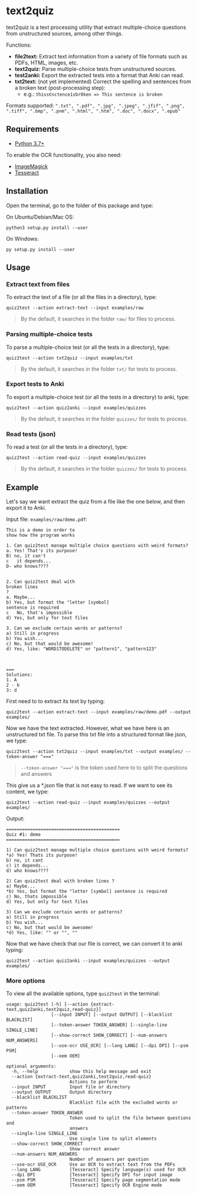 # text2quiz

text2quiz is a text processing utility that extract multiple-choice questions from unstructured sources, among other things.

Functions:

- **file2text:** Extract text information from a variety of file formats such as PDFs, HTML, images, etc.
- **text2quiz:** Parse multiple-choice tests from unstructured sources.
- **test2anki:** Export the extracted tests into a format that Anki can read.
- **txt2text:** (not yet implemented) Correct the spelling and sentences from a broken text (post-processing step):
    - e.g.: `thiss€nctence1sbr0ken => This sentence is broken`

Formats supported: `".txt", ".pdf", ".jpg", ".jpeg", ".jfif", ".png", ".tiff", ".bmp", ".pnm", ".html", ".htm", ".doc", ".docx", ".epub"`

## Requirements

- [Python 3.7+](https://www.python.org/downloads/)

To enable the OCR functionality, you also need:

- [ImageMagick](https://imagemagick.org/)
- [Tesseract](https://tesseract-ocr.github.io/)


## Installation

Open the terminal, go to the folder of this package and type:

On Ubuntu/Debian/Mac OS:

```
python3 setup.py install --user
```

On Windows:

```
py setup.py install --user
```


## Usage


### Extract text from files

To extract the text of a file (or all the files in a directory), type:

```
quiz2test --action extract-text --input examples/raw
```

> By the default, it searches in the folder `raw/` for files to process. 


### Parsing multiple-choice tests

To parse a multiple-choice test (or all the tests in a directory), type:

```
quiz2test --action txt2quiz --input examples/txt
```

> By the default, it searches in the folder `txt/` for tests to process. 


### Export tests to Anki 

To export a multiple-choice test (or all the tests in a directory) to anki, type:

```
quiz2test --action quiz2anki --input examples/quizzes
```

> By the default, it searches in the folder `quizzes/` for tests to process. 


### Read tests (json) 

To read a test (or all the tests in a directory), type:

```
quiz2test --action read-quiz --input examples/quizzes
```

> By the default, it searches in the folder `quizzes/` for tests to process. 


## Example

Let's say we want extract the quiz from a file like the one below, and then export it to Anki.

Input file: `examples/raw/demo.pdf`:

``` text
This is a demo in order to
show how the program works

1. Can quiz2test manage multiple choice questions with weird formats?
a. Yes! That's its purpose!
B) no, it can't
c	it depends...
D- who knows????


2. Can quiz2test deal with
broken lines
?
a. Maybe...
b) Yes, but format the "letter [symbol]
sentence is required
c	No, that's impossible
d) Yes, but only for text files

3. Can we exclude certain words or patterns?
a) Still in progress
b) You wish...
c) No, but that would be awesome!
d) Yes, like: "WORD1TODELETE" or "pattern1", "pattern123"



===
Solutions:
1. A
2 - b
3: d
```

First need to to extract its text by typing:

```
quiz2test --action extract-text --input examples/raw/demo.pdf --output examples/
```

Now we have the text extracted. However, what we have here is an unstructured txt file. 
To parse this txt file into a structured format like json, we type:

```
quiz2test --action txt2quiz --input examples/txt --output examples/ --token-answer "==="
```

> `--token-answer "==="` is the token used here to to split the questions and answers


This give us a *.json file that is not easy to read. If we want to see its content, we type:

```
quiz2test --action read-quiz --input examples/quizzes --output examples/
```

Output:

```
===========================================
Quiz #1: demo
===========================================

1) Can quiz2test manage multiple choice questions with weird formats?
*a) Yes! Thats its purpose!
b) no, it cant
c) it depends...
d) who knows????

2) Can quiz2test deal with broken lines ?
a) Maybe...
*b) Yes, but format the "letter [symbol] sentence is required
c) No, thats impossible
d) Yes, but only for text files

3) Can we exclude certain words or patterns?
a) Still in progress
b) You wish...
c) No, but that would be awesome!
*d) Yes, like: "" or "", ""
```

Now that we have check that our file is correct, we can convert it to anki typing:

```
quiz2test --action quiz2anki --input examples/quizzes --output examples/
```

### More options

To view all the available options, type `quiz2test` in the terminal:

```
usage: quiz2test [-h] [--action {extract-text,quiz2anki,text2quiz,read-quiz}]
                 [--input INPUT] [--output OUTPUT] [--blacklist BLACKLIST]
                 [--token-answer TOKEN_ANSWER] [--single-line SINGLE_LINE]
                 [--show-correct SHOW_CORRECT] [--num-answers NUM_ANSWERS]
                 [--use-ocr USE_OCR] [--lang LANG] [--dpi DPI] [--psm PSM]
                 [--oem OEM]

optional arguments:
  -h, --help            show this help message and exit
  --action {extract-text,quiz2anki,text2quiz,read-quiz}
                        Actions to perform
  --input INPUT         Input file or directory
  --output OUTPUT       Output directory
  --blacklist BLACKLIST
                        Blacklist file with the excluded words or patterns
  --token-answer TOKEN_ANSWER
                        Token used to split the file between questions and
                        answers
  --single-line SINGLE_LINE
                        Use single line to split elements
  --show-correct SHOW_CORRECT
                        Show correct answer
  --num-answers NUM_ANSWERS
                        Number of answers per question
  --use-ocr USE_OCR     Use an OCR to extract text from the PDFs
  --lang LANG           [Tesseract] Specify language(s) used for OCR
  --dpi DPI             [Tesseract] Specify DPI for input image
  --psm PSM             [Tesseract] Specify page segmentation mode
  --oem OEM             [Tesseract] Specify OCR Engine mode
```
